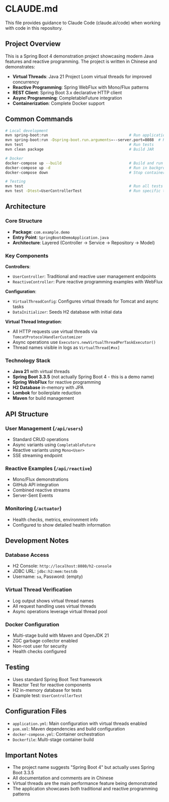 # CLAUDE.md

This file provides guidance to Claude Code (claude.ai/code) when working with code in this repository.

## Project Overview

This is a Spring Boot 4 demonstration project showcasing modern Java features and reactive programming. The project is written in Chinese and demonstrates:

- **Virtual Threads**: Java 21 Project Loom virtual threads for improved concurrency
- **Reactive Programming**: Spring WebFlux with Mono/Flux patterns
- **REST Client**: Spring Boot 3.x declarative HTTP client
- **Async Programming**: CompletableFuture integration
- **Containerization**: Complete Docker support

## Common Commands

```bash
# Local development
mvn spring-boot:run                                    # Run application on port 8080
mvn spring-boot:run -Dspring-boot.run.arguments=--server.port=8088  # Run on different port
mvn test                                               # Run tests
mvn clean package                                      # Build JAR

# Docker
docker-compose up --build                              # Build and run with Docker
docker-compose up -d                                   # Run in background
docker-compose down                                    # Stop containers

# Testing
mvn test                                               # Run all tests
mvn test -Dtest=UserControllerTest                     # Run specific test class
```

## Architecture

### Core Structure
- **Package**: `com.example.demo`
- **Entry Point**: `SpringBoot4DemoApplication.java`
- **Architecture**: Layered (Controller → Service → Repository → Model)

### Key Components

**Controllers**:
- `UserController`: Traditional and reactive user management endpoints
- `ReactiveController`: Pure reactive programming examples with WebFlux

**Configuration**:
- `VirtualThreadConfig`: Configures virtual threads for Tomcat and async tasks
- `DataInitializer`: Seeds H2 database with initial data

**Virtual Thread Integration**:
- All HTTP requests use virtual threads via `TomcatProtocolHandlerCustomizer`
- Async operations use `Executors.newVirtualThreadPerTaskExecutor()`
- Thread names visible in logs as `VirtualThread[#xx]`

### Technology Stack
- **Java 21** with virtual threads
- **Spring Boot 3.3.5** (not actually Spring Boot 4 - this is a demo name)
- **Spring WebFlux** for reactive programming
- **H2 Database** in-memory with JPA
- **Lombok** for boilerplate reduction
- **Maven** for build management

## API Structure

### User Management (`/api/users`)
- Standard CRUD operations
- Async variants using `CompletableFuture`
- Reactive variants using `Mono<User>`
- SSE streaming endpoint

### Reactive Examples (`/api/reactive`)
- Mono/Flux demonstrations
- GitHub API integration
- Combined reactive streams
- Server-Sent Events

### Monitoring (`/actuator`)
- Health checks, metrics, environment info
- Configured to show detailed health information

## Development Notes

### Database Access
- H2 Console: `http://localhost:8080/h2-console`
- JDBC URL: `jdbc:h2:mem:testdb`
- Username: `sa`, Password: (empty)

### Virtual Thread Verification
- Log output shows virtual thread names
- All request handling uses virtual threads
- Async operations leverage virtual thread pool

### Docker Configuration
- Multi-stage build with Maven and OpenJDK 21
- ZGC garbage collector enabled
- Non-root user for security
- Health checks configured

## Testing

- Uses standard Spring Boot Test framework
- Reactor Test for reactive components
- H2 in-memory database for tests
- Example test: `UserControllerTest`

## Configuration Files

- `application.yml`: Main configuration with virtual threads enabled
- `pom.xml`: Maven dependencies and build configuration
- `docker-compose.yml`: Container orchestration
- `Dockerfile`: Multi-stage container build

## Important Notes

- The project name suggests "Spring Boot 4" but actually uses Spring Boot 3.3.5
- All documentation and comments are in Chinese
- Virtual threads are the main performance feature being demonstrated
- The application showcases both traditional and reactive programming patterns